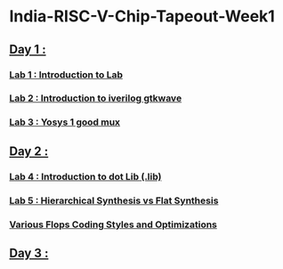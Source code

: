 
# India-RISC-V-Chip-Tapeout-Week1

## [Day 1 :](https://github.com/sovandeyvlsi/India-RISC-V-Chip-Tapeout/tree/main/Week%201/Day%201)
### [Lab 1 : Introduction to Lab](https://github.com/sovandeyvlsi/India-RISC-V-Chip-Tapeout/tree/main/Week%201/Day%201#lab-1-d1sk2-l1--introduction-to-lab)
### [Lab 2 : Introduction to iverilog gtkwave](https://github.com/sovandeyvlsi/India-RISC-V-Chip-Tapeout/tree/main/Week%201/Day%201#lab-2-d1sk2-l2-lab2--introduction-to-iverilog-gtkwave-part-1)
### [Lab 3 : Yosys 1 good mux](https://github.com/sovandeyvlsi/India-RISC-V-Chip-Tapeout/tree/main/Week%201/Day%201#lab-3-d1sk4-l1--yosys-1-good-mux)

## [Day 2 :](https://github.com/sovandeyvlsi/India-RISC-V-Chip-Tapeout/tree/main/Week%201/Day%202)
### [Lab 4 : Introduction to dot Lib (.lib)](https://github.com/sovandeyvlsi/India-RISC-V-Chip-Tapeout/tree/main/Week%201/Day%202#lab-4--introduction-to-dot-lib-lib)
### [Lab 5 : Hierarchical Synthesis vs Flat Synthesis](https://github.com/sovandeyvlsi/India-RISC-V-Chip-Tapeout/tree/main/Week%201/Day%202#lab-5--hierarchical-synthesis-vs-flat-synthesis)
### [Various Flops Coding Styles and Optimizations](https://github.com/sovandeyvlsi/India-RISC-V-Chip-Tapeout/tree/main/Week%201/Day%202#various-flops-coding-styles-and-optimizations-)

## [Day 3 :](https://github.com/sovandeyvlsi/India-RISC-V-Chip-Tapeout/tree/main/Week%201/Day%203)
